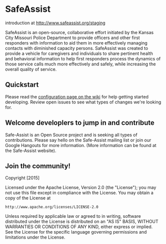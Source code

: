 # SafeAssist
introduction at
http://www.safeassist.org/staging

SafeAssist is an open-source, collaborative effort initiated by the Kansas City Missouri Police Department to provide officers and other first responders with information to aid them in more effectively managing contacts with diminished capacity persons. SafeAssist was created to provide a vehicle for caregivers and individuals to share pertinent health and behavioral information to help first responders process the dynamics of those service calls much more effectively and safely, while increasing the overall quality of service.

## Quickstart

Please read the [configuration page on the wiki](https://github.com/codeforkansascity/Safe-Assist/wiki/configuring-your-development-environment) for help getting started developing. Review open issues to see what types of changes we're looking for. 

## Welcome developlers to jump in and contribute
Safe-Assist is an Open Source project and is seeking all types of contributions.  Please say hello on the Safe-Assist mailing list or join our Google Hangouts for more information.  (More information can be found at the Safe-Assist website).


## Join the community!


Copyright [2015]

Licensed under the Apache License, Version 2.0 (the "License");
you may not use this file except in compliance with the License.
You may obtain a copy of the License at

    http://www.apache.org/licenses/LICENSE-2.0

Unless required by applicable law or agreed to in writing, software
distributed under the License is distributed on an "AS IS" BASIS,
WITHOUT WARRANTIES OR CONDITIONS OF ANY KIND, either express or implied.
See the License for the specific language governing permissions and
limitations under the License.
